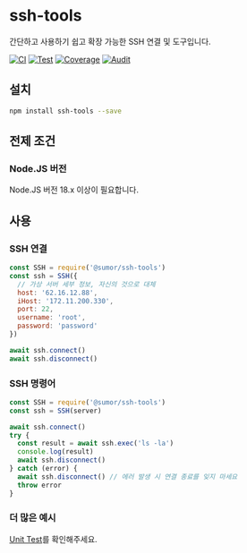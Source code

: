 # ssh-tools

간단하고 사용하기 쉽고 확장 가능한 SSH 연결 및 도구입니다.

[![CI](https://github.com/sumor-cloud/ssh-tools/actions/workflows/ci.yml/badge.svg)](https://github.com/sumor-cloud/ssh-tools/actions/workflows/ci.yml)
[![Test](https://github.com/sumor-cloud/ssh-tools/actions/workflows/ut.yml/badge.svg)](https://github.com/sumor-cloud/ssh-tools/actions/workflows/ut.yml)
[![Coverage](https://github.com/sumor-cloud/ssh-tools/actions/workflows/coverage.yml/badge.svg)](https://github.com/sumor-cloud/ssh-tools/actions/workflows/coverage.yml)
[![Audit](https://github.com/sumor-cloud/ssh-tools/actions/workflows/audit.yml/badge.svg)](https://github.com/sumor-cloud/ssh-tools/actions/workflows/audit.yml)

## 설치

```bash
npm install ssh-tools --save
```

## 전제 조건

### Node.JS 버전

Node.JS 버전 18.x 이상이 필요합니다.

## 사용

### SSH 연결

```javascript
const SSH = require('@sumor/ssh-tools')
const ssh = SSH({
  // 가상 서버 세부 정보, 자신의 것으로 대체
  host: '62.16.12.88',
  iHost: '172.11.200.330',
  port: 22,
  username: 'root',
  password: 'password'
})

await ssh.connect()
await ssh.disconnect()
```

### SSH 명령어

```javascript
const SSH = require('@sumor/ssh-tools')
const ssh = SSH(server)

await ssh.connect()
try {
  const result = await ssh.exec('ls -la')
  console.log(result)
  await ssh.disconnect()
} catch (error) {
  await ssh.disconnect() // 에러 발생 시 연결 종료를 잊지 마세요
  throw error
}
```

### 더 많은 예시

[Unit Test](https://github.com/sumor-cloud/ssh-tools/tree/main/test)를 확인해주세요.
